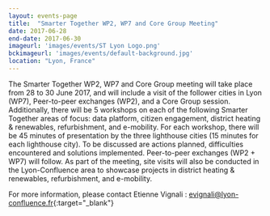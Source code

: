 ```yaml
---
layout: events-page
title:  "Smarter Together WP2, WP7 and Core Group Meeting"
date: 2017-06-28
end-date: 2017-06-30
imageurl: 'images/events/ST Lyon Logo.png'
bckimageurl: 'images/events/default-background.jpg'
location: "Lyon, France"
---
```

The Smarter Together WP2, WP7 and Core Group meeting will take place from 28 to 30 June 2017, and will include a visit of the follower cities in Lyon (WP7), Peer-to-peer exchanges (WP2), and a Core Group session. Additionally, there will be 5 workshops on each of the following Smarter Together areas of focus: data platform, citizen engagement, district heating & renewables, refurbishment, and e-mobility. For each workshop, there will be 45 minutes of presentation by the three lighthouse cities (15 minutes for each lighthouse city). To be discussed are actions planned, difficulties encountered and solutions implemented. Peer-to-peer exchanges (WP2 + WP7) will follow. As part of the meeting, site visits will also be conducted in the Lyon-Confluence area to showcase projects in district heating & renewables, refurbishment, and e-mobility.

For more information, please contact Etienne Vignali : [evignali@lyon-confluence.fr](evignali@lyon-confluence.fr){:target="_blank"}
